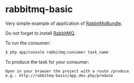 rabbitmq-basic
=============

Very simple example of application of [RabbitMqBundle](https://github.com/videlalvaro/RabbitMqBundle).

Do not forget to install [RabbitMQ](https://www.rabbitmq.com/install-debian.html).

To run the consumer:
```bash
$ php app/console rabbitmq:consumer task_name
```

To produce the task for your consumer:
````
Open in your browser the project with a route /produce
e.g.: http://rabbitmq-basic/app_dev.php/produce
````
